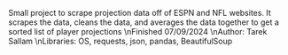 Small project to scrape projection data off of ESPN and NFL websites. It scrapes the data, cleans the data, and averages the data together to get a sorted list of player projections
\nFinished 07/09/2024
\nAuthor: Tarek Sallam
\nLibraries: OS, requests, json, pandas, BeautifulSoup

